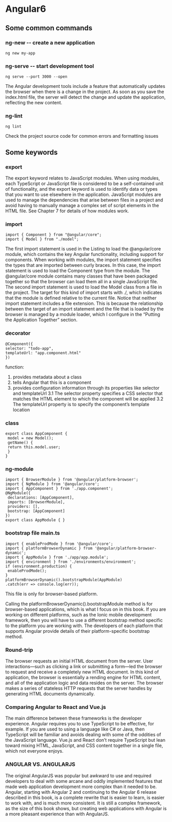 # Angular6
## Some common commands
### ng-new -- create a new application

```
ng new my-app
```
### ng-serve -- start development tool

```
ng serve --port 3000 --open
```
The Angular development tools include a feature that automatically updates the browser when there is
a change in the project. As soon as you save the index.html file, the server will detect the change and update
the application, reflecting the new content.

### ng-lint 
```
ng lint
```
Check the project source
code for common errors and
formatting issues

## Some keywords
### export
The export keyword relates to JavaScript modules. When using modules, each TypeScript or JavaScript
file is considered to be a self-contained unit of functionality, and the export keyword is used to identify
data or types that you want to use elsewhere in the application. JavaScript modules are used to manage the
dependencies that arise between files in a project and avoid having to manually manage a complex set of
script elements in the HTML file. See Chapter 7 for details of how modules work.

### import
```
import { Component } from "@angular/core";
import { Model } from "./model";
```

The first import statement is used in the Listing to load the @angular/core module, which contains
the key Angular functionality, including support for components. When working with modules, the import
statement specifies the types that are imported between curly braces. In this case, the import statement is
used to load the Component type from the module. The @angular/core module contains many classes that
have been packaged together so that the browser can load them all in a single JavaScript file.
The second import statement is used to load the Model class from a file in the project. The target for this
kind of import starts with ./, which indicates that the module is defined relative to the current file.
Notice that neither import statement includes a file extension. This is because the relationship between
the target of an import statement and the file that is loaded by the browser is managed by a module loader,
which I configure in the “Putting the Application Together” section.

### decorator
```
@Component({
selector: "todo-app",
templateUrl: "app.component.html"
})
```

function: 
1. provides metadata about a class
2. tells Angular that this is a component
3. provides configuration information through its properties like selector and templateUrl
 3.1 The selector property specifies a CSS selector that matches the HTML element to which the component will be applied
 3.2 The templateUrl property is to specify the component’s template location


### class
```
export class AppComponent {
 model = new Model();
 getName() {
 return this.model.user;
 }
}
```

### ng-module
```
import { BrowserModule } from '@angular/platform-browser';
import { NgModule } from '@angular/core';
import { AppComponent } from './app.component';
@NgModule({
 declarations: [AppComponent],
 imports: [BrowserModule],
 providers: [],
 bootstrap: [AppComponent]
})
export class AppModule { }
```
### bootstrap file main.ts 
```
import { enableProdMode } from '@angular/core';
import { platformBrowserDynamic } from '@angular/platform-browser-dynamic';
import { AppModule } from './app/app.module';
import { environment } from './environments/environment';
if (environment.production) {
 enableProdMode();
}
platformBrowserDynamic().bootstrapModule(AppModule)
.catch(err => console.log(err));
```
This file is only for browser-based platform.

Calling the platformBrowserDynamic().bootstrapModule method is for browser-based applications,
which is what I focus on in this book. If you are working on different platforms, such as the Ionic mobile
development framework, then you will have to use a different bootstrap method specific to the platform you are
working with. The developers of each platform that supports Angular provide details of their platform-specific
bootstrap method.

### Round-trip

The browser requests an initial
HTML document from the server. User interactions—such as clicking a link or submitting a form—led the
browser to request and receive a completely new HTML document. In this kind of application, the browser
is essentially a rending engine for HTML content, and all of the application logic and data resides on the
server. The browser makes a series of stateless HTTP requests that the server handles by generating HTML
documents dynamically.

### Comparing Angular to React and Vue.js

The main difference between these frameworks is the developer experience. Angular requires you
to use TypeScript to be effective, for example. If you are used to using a language like C# or Java, then
TypeScript will be familiar and avoids dealing with some of the oddities of the JavaScript language. Vue.js
and React don’t require TypeScript but lean toward mixing HTML, JavaScript, and CSS content together in a
single file, which not everyone enjoys.

### ANGULAR VS. ANGULARJS

The original AngularJS was popular but awkward to use and required developers to deal with some
arcane and oddly implemented features that made web application development more complex than it
needed to be. Angular, starting with Angular 2 and continuing to the Angular 6 release described in this
book, is a complete rewrite that is easier to learn, is easier to work with, and is much more consistent. It
is still a complex framework, as the size of this book shows, but creating web applications with Angular
is a more pleasant experience than with AngularJS.
